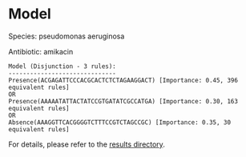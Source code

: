 
# Model

Species: pseudomonas aeruginosa

Antibiotic: amikacin

```
Model (Disjunction - 3 rules):
------------------------------
Presence(ACGAGATTCCCACGCACTCTCTAGAAGGACT) [Importance: 0.45, 396 equivalent rules]
OR
Presence(AAAAATATTACTATCCGTGATATCGCCATGA) [Importance: 0.30, 163 equivalent rules]
OR
Absence(AAAGGTTCACGGGGTCTTTCCGTCTAGCCGC) [Importance: 0.35, 30 equivalent rules]

```

For details, please refer to the [results directory](../../../../../results/scm_b/pseudomonas+aeruginosa/amikacin/repeat_9/).

